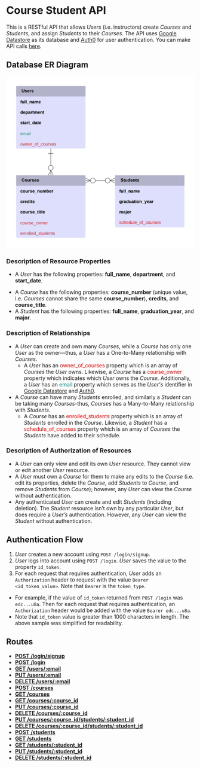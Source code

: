 # Course Student API

This is a RESTful API that allows *Users* (i.e. instructors) create *Courses* and *Students*, and assign *Students* to their *Courses*. The API uses [Google Datastore](https://cloud.google.com/datastore/) as its database and [Auth0](https://auth0.com/) for user authentication. You can make API calls [here](https://cs493-final-project-derrick.appspot.com/).

## Database ER Diagram
<div align="center">
    <img src="er_diagram.png" width="600">
</div>

### Description of Resource Properties
* A *User* has the following properties: **full_name**, **department**, and **start_date**.
-   A *Course* has the following properties:  **course_number** (unique value, i.e. *Courses* cannot share the same **course_number**), **credits**, and **course_title**.
-   A *Student* has the following properties: **full_name**, **graduation_year**, and **major**.

### Description of Relationships
* A *User* can create and own many *Courses*, while a *Course* has only one *User* as the owner—thus, a *User* has a One-to-Many relationship with *Courses*.
  * A *User* has an <span style="color:red">owner_of_courses</span> property which is an array of *Courses* the *User* owns. Likewise, a *Course* has a <span style="color:red">course_owner</span> property which indicates which *User* owns the *Course*. Additionally, a *User* has an <span style="color:teal">email</span> property which serves as the *User's* identifier in [Google Datastore](https://cloud.google.com/datastore/) and [Auth0](https://auth0.com/).
* A *Course* can have many *Students* enrolled, and similarly a *Student* can be taking many *Courses*-thus, *Courses* has a Many-to-Many relationship with *Students*.
  * A *Course* has an <span style="color:red">enrolled_students</span> property which is an array of *Students* enrolled in the *Course*. Likewise, a *Student* has a <span style="color:red">schedule_of_courses</span> property which is an array of *Courses* the *Students* have added to their schedule.

### Description of Authorization of Resources
* A *User* can only view and edit its own *User* resource. They cannot view or edit another *User* resource.
* A *User* must own a *Course* for them to make any edits to the *Course* (i.e. edit its properties, delete the *Course*, add *Students* to *Course*, and remove *Students* from *Course*); however, any *User* can view the *Course* without authentication.
* Any authenticated *User* can create and edit *Students* (including deletion). The *Student* resource isn’t own by any particular *User*, but does require a *User’s* authentication. However, any *User* can view the *Student* without authentication.

## Authentication Flow
1. *User* creates a new account using `POST /login/signup`.
2. *User* logs into account using `POST /login`. *User* saves the value to the property `id_token`.
3. For each request that requires authentication, *User* adds an `Authorization` header to request with the value `Bearer <id_token_value>`. Note that `Bearer` is the `token_type`.
  * For example, if the value of `id_token` returned from `POST /login` was `edc...u8a`. Then for each request that requires authentication, an `Authorization` header would be added with the value `Bearer edc...u8a`.
  * Note that `id_token` value is greater than 1000 characters in length. The above sample was simplified for readability.

## Routes
* [**POST /login/signup**](https://liderrick.github.io/course-student-api/documentation.htm#POST-login-signup)
* [**POST /login**](https://liderrick.github.io/course-student-api/documentation.htm#POST-login)
* [**GET /users/:email**](https://liderrick.github.io/course-student-api/documentation.htm#GET-users-email)
* [**PUT /users/:email**](https://liderrick.github.io/course-student-api/documentation.htm#PUT-users-email)
* [**DELETE /users/:email**](https://liderrick.github.io/course-student-api/documentation.htm#DELETE-users-email)
* [**POST /courses**](https://liderrick.github.io/course-student-api/documentation.htm#POST-courses)
* [**GET /courses**](https://liderrick.github.io/course-student-api/documentation.htm#GET-courses)
* [**GET /courses/:course_id**](https://liderrick.github.io/course-student-api/documentation.htm#GET-courses-course_id)
* [**PUT /courses/:course_id**](https://liderrick.github.io/course-student-api/documentation.htm#PUT-courses-course_id)
* [**DELETE /courses/:course_id**](https://liderrick.github.io/course-student-api/documentation.htm#DELETE-courses-course_id)
* [**PUT /courses/:course_id/students/:student_id**](https://liderrick.github.io/course-student-api/documentation.htm#PUT-courses-course_id-students-student_id)
* [**DELETE /courses/:course_id/students/:student_id**](https://liderrick.github.io/course-student-api/documentation.htm#DELETE-courses-course_id-students-student_id)
* [**POST /students**](https://liderrick.github.io/course-student-api/documentation.htm#POST-students)
* [**GET /students**](https://liderrick.github.io/course-student-api/documentation.htm#GET-students)
* [**GET /students/:student_id**](https://liderrick.github.io/course-student-api/documentation.htm#GET-students-student_id)
* [**PUT /students/:student_id**](https://liderrick.github.io/course-student-api/documentation.htm#PUT-students-student_id)
* [**DELETE /students/:student_id**](https://liderrick.github.io/course-student-api/documentation.htm#DELETE-students-student_id)

